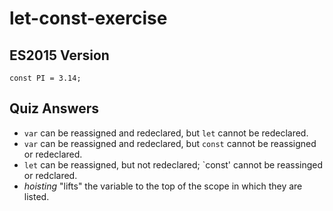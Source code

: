 # let-const-exercise
## ES2015 Version
`const PI = 3.14;`
## Quiz Answers
- `var` can be reassigned and redeclared, but `let` cannot be redeclared.
- `var` can be reassigned and redeclared, but `const` cannot be reassigned or redeclared.
- `let` can be reassigned, but not redeclared; `const' cannot be reassinged or redclared.
- *hoisting* "lifts" the variable to the top of the scope in which they are listed.
